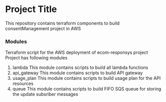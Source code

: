 # Project Title
This repository contains terraform components to build consentManagement project in AWS


### Modules
Terraform script for the AWS deployment of ecom-responsys project
Project has following modules

1. lambda
    This module contains scripts to build all lambda functions
2. api_gateway
    This module contains scripts to build API gateway
3. usage_plan
    This module contains scripts to build usage plan for the API resources
4. queue
    This module contains scripts to build FIFO SQS queue for storing the update subsriber messages
